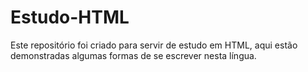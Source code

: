 # Estudo-HTML
Este repositório foi criado para servir de estudo em HTML, aqui estão demonstradas algumas formas de se escrever nesta língua.
